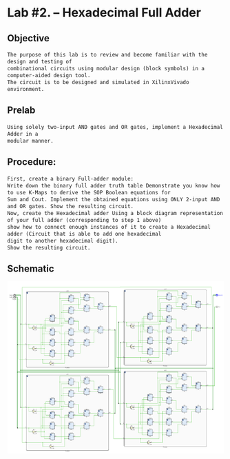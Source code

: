 # Lab #2. – Hexadecimal Full Adder

## Objective 
    The purpose of this lab is to review and become familiar with the design and testing of 
    combinational circuits using modular design (block symbols) in a computer-aided design tool. 
    The circuit is to be designed and simulated in XilinxVivado environment.

## Prelab 
    Using solely two-input AND gates and OR gates, implement a Hexadecimal Adder in a 
    modular manner.

## Procedure:
    First, create a binary Full-adder module: 
    Write down the binary full adder truth table Demonstrate you know how to use K-Maps to derive the SOP Boolean equations for 
    Sum and Cout. Implement the obtained equations using ONLY 2-input AND and OR gates. Show the resulting circuit.
    Now, create the Hexadecimal adder Using a block diagram representation of your full adder (corresponding to step 1 above) 
    show how to connect enough instances of it to create a Hexadecimal adder (Circuit that is able to add one hexadecimal 
    digit to another hexadecimal digit). 
    Show the resulting circuit.

## Schematic
<img src="images/Schematic_Full_HexAdder.png"  height="400">